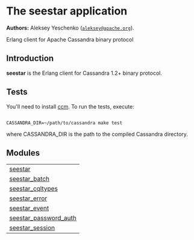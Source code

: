 

# The seestar application #

__Authors:__ Aleksey Yeschenko ([`aleksey@apache.org`](mailto:aleksey@apache.org)).

Erlang client for Apache Cassandra binary protocol


## Introduction ##


<strong>seestar</strong>
 is the Erlang client for Cassandra 1.2+ binary protocol.


## Tests ##

You'll need to install [ccm](https://github.com/pcmanus/ccm).
To run the tests, execute:

```

CASSANDRA_DIR=~/path/to/cassandra make test

```
where CASSANDRA_DIR is the path to the compiled Cassandra directory.


## Modules ##


<table width="100%" border="0" summary="list of modules">
<tr><td><a href="https://github.com/iamaleksey/seestar/blob/HEAD/doc/seestar.md" class="module">seestar</a></td></tr>
<tr><td><a href="https://github.com/iamaleksey/seestar/blob/HEAD/doc/seestar_batch.md" class="module">seestar_batch</a></td></tr>
<tr><td><a href="https://github.com/iamaleksey/seestar/blob/HEAD/doc/seestar_cqltypes.md" class="module">seestar_cqltypes</a></td></tr>
<tr><td><a href="https://github.com/iamaleksey/seestar/blob/HEAD/doc/seestar_error.md" class="module">seestar_error</a></td></tr>
<tr><td><a href="https://github.com/iamaleksey/seestar/blob/HEAD/doc/seestar_event.md" class="module">seestar_event</a></td></tr>
<tr><td><a href="https://github.com/iamaleksey/seestar/blob/HEAD/doc/seestar_password_auth.md" class="module">seestar_password_auth</a></td></tr>
<tr><td><a href="https://github.com/iamaleksey/seestar/blob/HEAD/doc/seestar_session.md" class="module">seestar_session</a></td></tr></table>


